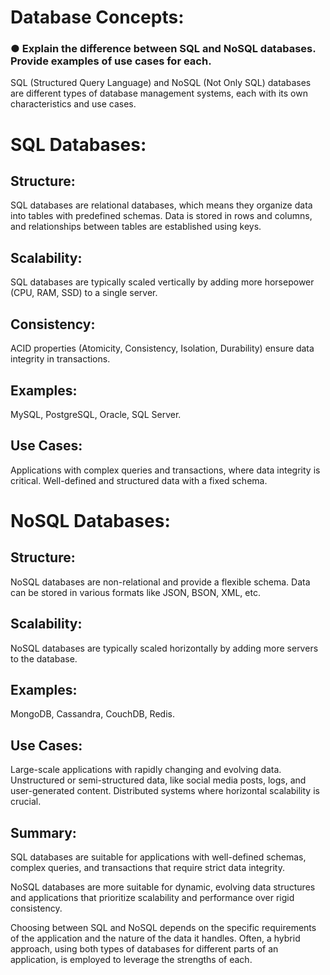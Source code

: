 # Database Concepts:

### ● Explain the difference between SQL and NoSQL databases. Provide examples of use cases for each.

SQL (Structured Query Language) and NoSQL (Not Only SQL) databases are different types of database management systems, each with its own characteristics and use cases.

# SQL Databases:

## Structure:
SQL databases are relational databases, which means they organize data into tables with predefined schemas.
Data is stored in rows and columns, and relationships between tables are established using keys.

## Scalability:
SQL databases are typically scaled vertically by adding more horsepower (CPU, RAM, SSD) to a single server.

## Consistency:
ACID properties (Atomicity, Consistency, Isolation, Durability) ensure data integrity in transactions.

## Examples:
MySQL, PostgreSQL, Oracle, SQL Server.

## Use Cases:
Applications with complex queries and transactions, where data integrity is critical.
Well-defined and structured data with a fixed schema.

# NoSQL Databases:

## Structure:
NoSQL databases are non-relational and provide a flexible schema.
Data can be stored in various formats like JSON, BSON, XML, etc.

## Scalability:
NoSQL databases are typically scaled horizontally by adding more servers to the database.

## Examples:
MongoDB, Cassandra, CouchDB, Redis.

## Use Cases:
Large-scale applications with rapidly changing and evolving data.
Unstructured or semi-structured data, like social media posts, logs, and user-generated content.
Distributed systems where horizontal scalability is crucial.

## Summary:
SQL databases are suitable for applications with well-defined schemas, complex queries, and transactions that require strict data integrity.

NoSQL databases are more suitable for dynamic, evolving data structures and applications that prioritize scalability and performance over rigid consistency.

Choosing between SQL and NoSQL depends on the specific requirements of the application and the nature of the data it handles. Often, a hybrid approach, using both types of databases for different parts of an application, is employed to leverage the strengths of each.
